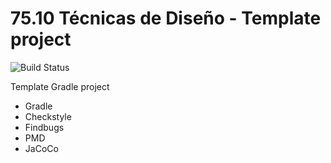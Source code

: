 # 75.10 Técnicas de Diseño - Template project
 ![Build Status](https://travis-ci.org/ivanjqk/TP0.svg?branch=master)

Template Gradle project

* Gradle
* Checkstyle
* Findbugs
* PMD
* JaCoCo

